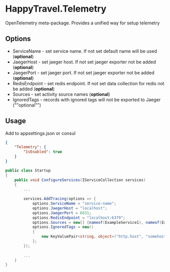 # HappyTravel.Telemetry
OpenTelemetry meta-package. Provides a unified way for setup telemetry

## Options
- ServiceName - set service name. If not set default name will be used (**optional**)
- JaegerHost - set jaeger host. If not set jaeger exporter not be added (**optional**) 
- JaegerPort - set jaeger port. If not set jaeger exporter not be added (**optional**)
- RedisEndpoint - set redis endpoint. If not set data collection for redis not be added (**optional**)
- Sources - set activity source names (**optional**)
- IgnoredTags - records with ignored tags will not be exported to Jaeger (""optional"")

## Usage
Add to appsettings.json or consul
```json
{
    "Telemetry": {
        "IsEnabled": true
    }
}
```

```csharp
public class Startup
{
    public void ConfigureServices(IServiceCollection services)
    {
        ...
        
        services.AddTracing(options => {
            options.ServiceName = "service-name";
            options.JaegerHost = "localhost";
            options.JaegerPort = 6831;
            options.RedisEndpoint = "localhost:6379";
            options.Sources = new[] {nameof(ExampleService1), nameof(ExampleService2)};
            options.IgnoredTags = new()
            {
                new KeyValuePair<string, object>("http.host", "somehost")
            };
        });
        
        ...
    }
}
```